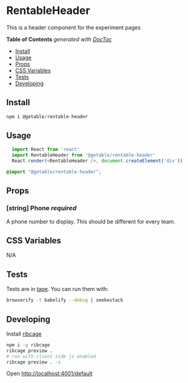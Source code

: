 # RentableHeader

This is a header component for the experiment pages

<!-- START doctoc generated TOC please keep comment here to allow auto update -->
<!-- DON'T EDIT THIS SECTION, INSTEAD RE-RUN doctoc TO UPDATE -->
**Table of Contents**  *generated with [DocToc](https://github.com/thlorenz/doctoc)*

- [Install](#install)
- [Usage](#usage)
- [Props](#props)
- [CSS Variables](#css-variables)
- [Tests](#tests)
- [Developing](#developing)

<!-- END doctoc generated TOC please keep comment here to allow auto update -->

## Install
```js
npm i @getable/rentable-header
```

## Usage
```js
  import React from 'react'
  import RentableHeader from '@getable/rentable-header'
  React.render(<RentableHeader />, document.createElement('div'))
```

```css
@import "@getable/rentable-header";
```

## Props
### [string] Phone *required*
A phone number to display. This should be different for every team.

## CSS Variables
N/A

## Tests
Tests are in [tape](https://github.com/substack/tape). You can run them with:

```bash
browserify -t babelify --debug | smokestack
```

## Developing
Install [ribcage](https://github.com/Techwraith/ribcage)

```sh
npm i -g ribcage
ribcage preview .
# run with client side js enabled
ribcage preview . -s
```

Open [http://localhost:4001/default](http://localhost:4001/default)


